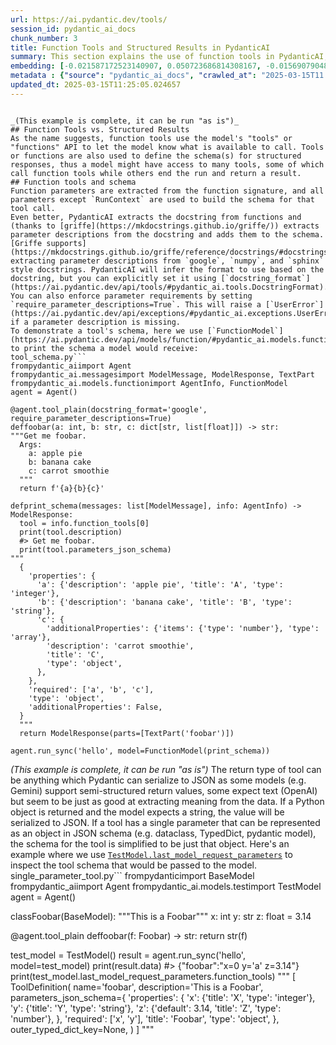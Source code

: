 ```yaml
---
url: https://ai.pydantic.dev/tools/
session_id: pydantic_ai_docs
chunk_number: 3
title: Function Tools and Structured Results in PydanticAI
summary: This section explains the use of function tools in PydanticAI, highlighting how they utilize the model's API to access available functions and define schemas for structured responses. It discusses the extraction of function parameters from signatures to build call schemas, and how PydanticAI enhances these schemas by integrating parameter descriptions from function docstrings, leveraging the Griffe library for various docstring formats.
embedding: [-0.021587172523140907, 0.050723686814308167, -0.015690790489315987, -0.043297700583934784, 0.02400493435561657, 0.008270970545709133, -0.04245888441801071, -0.027853619307279587, -0.0010886102681979537, 0.020699013024568558, 0.022031251341104507, -0.049638159573078156, 0.025115132331848145, -0.03540296107530594, -0.008425164967775345, -0.017430098727345467, -0.004166324157267809, 0.022931743413209915, -0.018996711820364, 0.04961348697543144, 0.043741777539253235, 0.006605674512684345, 0.013532073237001896, 0.01631990261375904, 0.045197371393442154, 0.007765213958919048, -0.032985199242830276, 0.037993423640728, -0.0019875618163496256, 0.00429276330396533, 8.23492810013704e-05, -0.012236842885613441, -0.03611842170357704, -0.018848685547709465, -0.014765625819563866, -0.016578948125243187, 0.03046875074505806, 0.0021679687779396772, 0.00980057567358017, 0.04023848846554756, -0.013087993487715721, -0.005211759824305773, -0.009923931211233139, 0.005621916148811579, 0.010318668559193611, 0.009751234203577042, -0.0013384046033024788, 0.02965460531413555, -0.026324013248085976, 0.002979029668495059, -0.02505345456302166, 0.050402961671352386, 0.016862664371728897, 0.008875411003828049, -0.021907895803451538, -0.015345395542681217, -0.0452713817358017, 0.007851562462747097, -0.014370888471603394, 0.02755756676197052, -0.011835938319563866, -0.02901315875351429, 0.010805921629071236, 0.05338815972208977, -0.0717434212565422, -0.0015912828966975212, -0.03276316076517105, 0.04169407859444618, -0.018404606729745865, 0.010201480239629745, 0.0043297698721289635, 0.038486842066049576, -0.04068256542086601, 0.0011695621069520712, -0.02876644767820835, -0.060542766004800797, 0.003867187537252903, 0.06858552992343903, 0.010898438282310963, -0.007672697771340609, -0.027508225291967392, -0.014605263248085976, 0.020069902762770653, -0.011490543372929096, -0.033922698348760605, -0.02977796085178852, -0.0395970419049263, -0.029605263844132423, -0.018441611900925636, -0.03624177724123001, -0.027261514216661453, -0.025312500074505806, -0.007080592215061188, 0.03175164759159088, 0.09745065867900848, 0.02368421107530594, -0.03150493651628494, 0.013223684392869473, 0.006186266429722309, 0.0061030020006000996, 0.06429276615381241, -0.0017007607966661453, -0.07144737243652344, -0.006109169684350491, 0.035945724695920944, 0.009603207930922508, 0.0395970419049263, -0.0006830797647126019, -0.04897204041481018, 0.005125411320477724, -0.0884210541844368, -0.001047748839482665, 0.011212993413209915, 0.020094573497772217, -0.0934046059846878, 0.006858552806079388, -0.04726973921060562, 0.017923520877957344, -0.007074424531310797, -0.02319079078733921, -0.036266449838876724, -0.029555922374129295, 0.013063322752714157, 0.002607421949505806, 0.0008696546428836882, 0.009381168521940708, -0.030320724472403526, -0.043667763471603394, -0.051661185920238495, -0.029925987124443054, 0.02736019901931286, -0.013507401570677757, -0.019699836149811745, -1.7093860151362605e-05, -0.03254111856222153, -0.015530427917838097, -0.061480265110731125, -0.028470395132899284, -0.03263980522751808, 0.04877467080950737, 0.0023221629671752453, -0.012816612608730793, -0.016714638099074364, -0.002106291241943836, -0.04218750074505806, 0.04435855522751808, -0.021192435175180435, -0.009325657971203327, -0.03453947603702545, 0.02541118487715721, 0.034490130841732025, 0.008628700859844685, -0.01798519864678383, -0.01390213891863823, -0.01081208884716034, -0.0056959292851388454, 0.012915296480059624, 0.030394738540053368, 0.028988488018512726, -0.008752056397497654, 0.0075616780668497086, 0.02597861923277378, -0.06187500059604645, 0.019058389589190483, -0.04623355343937874, 0.019860198721289635, 0.0038024261593818665, -0.0072409543208777905, -0.037796054035425186, -0.04162006825208664, -0.016097862273454666, -0.0305427648127079, -0.04428454115986824, 0.00891241803765297, 0.012576069682836533, -0.014654605649411678, -0.03616776317358017, -0.06809210777282715, -0.038116779178380966, -0.030962172895669937, -0.04902138188481331, -0.015937499701976776, -0.07914473861455917, -0.025485198944807053, -0.015209704637527466, -0.027409540489315987, 0.04028782993555069, -0.030690791085362434, 0.015690790489315987, 0.04630756750702858, 0.006371299736201763, 0.02157483622431755, 0.03318256512284279, 0.011095806024968624, -0.008715049363672733, -0.02933388203382492, 0.06000000238418579, -0.03333059325814247, -0.004462376702576876, 0.01983552612364292, 0.034564144909381866, 0.05106908082962036, 0.026940790936350822, -0.033601973205804825, -0.00015294125478249043, -0.029605263844132423, -0.01400082278996706, 0.016048520803451538, -0.012298519723117352, -0.032269738614559174, -0.006207854021340609, -0.044383224099874496, 0.012002467177808285, 0.0003473221731837839, -0.014395560137927532, -0.007950247265398502, -0.03180098906159401, 0.025263158604502678, -0.0072532896883785725, 0.02379523031413555, 0.003972039557993412, 0.035822369158267975, 0.060542766004800797, 0.011342517100274563, -0.03819078952074051, 0.021796876564621925, -0.015123356133699417, -0.04376645013689995, -0.005356702487915754, 0.022685034200549126, 0.027705593034625053, 0.020908717066049576, 0.013717105612158775, -0.026694079861044884, 0.022154606878757477, -0.03863487020134926, 0.014950658194720745, -0.007105263415724039, 0.008671875111758709, -0.039621710777282715, -0.035624999552965164, -0.03167763352394104, 0.003666735254228115, 0.017948191612958908, -0.00451480271294713, 0.033108554780483246, 0.02279605343937874, -0.02807565964758396, 0.030123356729745865, 0.02824835665524006, 0.09256578981876373, -0.0513157919049263, 0.02024259977042675, -0.013199013657867908, -0.020057566463947296, -0.0072656250558793545, -0.013371710665524006, -0.02832236886024475, -0.03833881765604019, -0.0225493423640728, 0.017553454264998436, 0.004354441072791815, -0.0569901317358017, 0.02040296047925949, -0.01809621788561344, -0.002773951506242156, -0.013063322752714157, -0.004326685797423124, 0.004289679229259491, -0.032985199242830276, 0.031184211373329163, 0.06384868919849396, 0.061726976186037064, 0.007648026570677757, -0.026200659573078156, -0.028840461745858192, 0.002120168646797538, 0.0440378300845623, 0.016615955159068108, -0.055707238614559174, 0.01928042806684971, 0.02629934251308441, 0.02642269805073738, 0.03357730433344841, 0.0027662417851388454, -0.010984786786139011, -0.004382195882499218, 0.004921874962747097, -0.024337993934750557, 0.005572574213147163, 0.02287006564438343, 0.02699013240635395, 0.03634046018123627, -0.035945724695920944, -0.0422615148127079, -0.02423930913209915, 0.03740131855010986, 0.007870065979659557, 0.005325863603502512, -0.013236019760370255, 0.0045579769648611546, 0.006269531324505806, 0.02723684348165989, 0.0018965872004628181, 0.02036595530807972, 0.01412417832762003, 0.031455591320991516, 0.005109991878271103, 0.022931743413209915, -0.01377878338098526, 0.034243423491716385, 0.026694079861044884, -0.0344407893717289, -0.006568667944520712, -0.01777549460530281, -0.016554277390241623, 0.028297698125243187, 0.013532073237001896, 0.015949836000800133, -0.010121299885213375, -0.021241776645183563, -0.03490953892469406, 0.00203073606826365, -0.02064967155456543, -0.04053454101085663, 0.009220805950462818, -0.012008635327219963, 0.013729440979659557, -0.0065131583251059055, 0.0025657895021140575, 0.014148849062621593, -0.027582237496972084, -0.0015442537842318416, 0.03624177724123001, 0.03130756691098213, -0.0032565791625529528, -0.034243423491716385, 0.017800165340304375, 0.004400698933750391, 0.05921052768826485, -0.018244244158267975, 0.013125000521540642, -0.0735197365283966, -0.01062705647200346, -0.0013245271984487772, 0.015296053141355515, 0.00814144778996706, 0.03907894715666771, -0.03236842155456543, 0.007401315961033106, 0.041521381586790085, 0.0083449836820364, -0.00418174359947443, 0.038166120648384094, -0.011576891876757145, -0.027409540489315987, -0.020921053364872932, 0.004076891578733921, -0.025633225217461586, -0.009689556434750557, -0.016665296629071236, 0.016739308834075928, 0.018515625968575478, 0.0011456620413810015, -0.06986842304468155, 0.05625000223517418, -0.014247532933950424, 0.017195723950862885, -0.04902138188481331, 0.008733552880585194, 0.0009297903161495924, 0.009658717550337315, -0.022290296852588654, -0.02876644767820835, 0.016184210777282715, -0.021846218034625053, -0.01960115134716034, -0.01086759939789772, 0.0014979955740272999, -0.00495888153091073, 0.052746713161468506, 0.0015388570027425885, -0.008986431173980236, -0.020711349323391914, 0.023166120052337646, 0.02134046144783497, 0.02844572439789772, 0.02775493450462818, -0.03935033082962036, 0.0034323602449148893, 0.016492599621415138, -0.061282895505428314, -0.0065316613763570786, -0.009344161488115788, 0.004209498409181833, 0.023647204041481018, 0.028593750670552254, 0.009738897904753685, 0.026250001043081284, -0.02517681010067463, -0.008055099286139011, -0.003429276403039694, 0.0014432566240429878, -0.015727795660495758, -0.027656251564621925, 0.05703947693109512, 0.01184210553765297, -0.002251233672723174, 0.009344161488115788, -0.02185855247080326, 0.07095395028591156, -0.02851973846554756, 0.014765625819563866, -0.0073519740253686905, -0.006244860589504242, -0.061677634716033936, -0.0025596218183636665, 0.039745066314935684, 0.03910361975431442, 0.028223685920238495, -0.005732935853302479, -0.06986842304468155, 0.004585732240229845, -0.017023026943206787, -0.014469573274254799, 0.09616776555776596, 0.013914474286139011, -0.05916118621826172, 0.0058994656428694725, -0.03091282956302166, 0.025164473801851273, 0.0019073807634413242, 0.0681907907128334, -0.02081003412604332, -0.02953125163912773, -0.028273027390241623, 0.004298930987715721, 0.04921875149011612, -0.005732935853302479, 0.0309868436306715, 0.020785363391041756, -0.04934210702776909, 0.0045579769648611546, 0.036907896399497986, -0.0513157919049263, -0.017750822007656097, -0.008079770021140575, 0.0042310855351388454, 0.03466283157467842, -0.026940790936350822, 0.037722039967775345, -0.013791118748486042, -0.05087171122431755, 0.007210115436464548, 0.029358552768826485, -0.02372121810913086, 0.04480263218283653, 0.005439967382699251, 0.045074015855789185, -0.006164679303765297, 0.06572368741035461, 0.01834292896091938, -0.03730263188481331, 0.013199013657867908, -0.023782895877957344, -0.014913652092218399, -0.0057761105708777905, 0.001292146393097937, -0.020193256437778473, 0.02807565964758396, -0.005921052768826485, -0.0030360815580934286, -0.009899260476231575, 0.009991776198148727, 0.028618421405553818, -0.027458881959319115, 0.022734375670552254, -0.019095394760370255, 0.03952302783727646, 0.026003289967775345, 0.006790707353502512, -0.03244243562221527, -0.0206003300845623, 0.026743421331048012, -0.05250000208616257, 0.05111842229962349, -0.011712582781910896, -0.0058994656428694725, 0.012138158082962036, 0.015777138993144035, -0.04255756735801697, -0.02476973831653595, 0.0360444076359272, -0.013038652017712593, 0.03429276496171951, 0.03560033068060875, 0.0008110608905553818, 0.023462172597646713, -0.022919408977031708, -0.028371712192893028, -0.002542660338804126, -0.026151316240429878, -0.0005427631549537182, 0.05161184445023537, -0.01266858633607626, 0.00407072389498353, 0.032343752682209015, 0.016862664371728897, -0.020057566463947296, 0.04307565838098526, -0.053486842662096024, 0.0041724918410182, -0.0007173880003392696, 0.021463816985487938, 0.03046875074505806, -0.0013499691849574447, -0.0014625309268012643, 0.007314967457205057, -0.002346833935007453, -0.019181743264198303, 0.021266447380185127, -0.010170641355216503, 0.0009914679685607553, 0.009677221067249775, 0.022981086745858192, -0.018071547150611877, 0.0006900185253471136, -0.012360197491943836, -0.04845394939184189, -0.017923520877957344, 0.01608552597463131, 0.005927220452576876, 0.03357730433344841, -0.01915707252919674, -0.025287829339504242, -0.029235199093818665, -0.008283305913209915, -0.0026398026384413242, -0.004055304452776909, 0.008530016988515854, 0.0020091489423066378, 0.025028783828020096, -0.03431743383407593, -0.007931743748486042, 0.005076069384813309, 0.04053454101085663, 0.027828948572278023, 0.003339843824505806, 0.015974506735801697, -0.014185856096446514, 0.0504276342689991, -0.01837993413209915, 0.0112746711820364, -0.024979442358016968, 0.004295847378671169, 0.01564144715666771, 0.007179276552051306, 0.012964638881385326, -0.01050370093435049, -0.01887335628271103, 0.01329769752919674, 0.026447368785738945, 0.042976975440979004, 0.015888158231973648, 0.0019166324054822326, 0.045764803886413574, 0.027730263769626617, -0.016800986602902412, 0.0006688168505206704, -0.016800986602902412, 0.02851973846554756, -0.0083449836820364, 0.010694901458919048, -0.019934210926294327, 0.008369654417037964, 0.0023344983346760273, 0.015789473429322243, 0.00917146448045969, -0.03328125178813934, -0.004989720415323973, -0.00024401213158853352, -0.019255757331848145, 0.02027960680425167, 0.009424342773854733, -0.048626646399497986, -0.026743421331048012, 0.03091282956302166, 0.0032319079618901014, -0.0049619656056165695, -0.06631579250097275, -0.007604852318763733, -0.014987665228545666, -0.010855263099074364, 0.004776932764798403, -0.02407894842326641, -0.010886101983487606, -0.014728618785738945, 0.02565789595246315, -0.018935034051537514, 0.013593750074505806, 0.03296052664518356, -0.04334704205393791, 0.002629009075462818, 0.05886513367295265, -0.04199013113975525, -0.010768914595246315, 0.032023027539253235, 0.021426809951663017, -0.0889638215303421, 0.01931743510067463, -0.01240337174385786, 0.022882401943206787, -0.01810855232179165, -0.05205592140555382, -0.0022589433938264847, -0.0009205386741086841, -0.022006578743457794, 0.0005138517590239644, 0.056743424385786057, -0.018207237124443054, -0.02945723757147789, 0.02541118487715721, 0.005335115361958742, 0.012631579302251339, 0.015407073311507702, 0.012865954078733921, 0.02109375037252903, 0.012156661599874496, -0.0022049753461033106, 0.02748355269432068, -0.023301810026168823, -0.0062171053141355515, 0.03841283172369003, 0.02206825651228428, -0.0022589433938264847, 0.04100329056382179, 0.02558388188481331, -0.020587993785738945, -0.006988076027482748, -0.03821546211838722, 0.04287829250097275, 0.020008224993944168, 0.034613486379384995, -0.025756578892469406, -0.02908717282116413, 0.011151316575706005, -0.03162829205393791, 0.03545230254530907, -0.001221217098645866, -0.004197163041681051, 0.009430509991943836, -0.018453948199748993, -0.024942435324192047, 0.007715872023254633, 0.011219161562621593, 0.02061266452074051, -0.013926809653639793, -0.008517681621015072, -0.012391036376357079, 0.0036729031708091497, -0.04312499985098839, 0.00846833921968937, -0.019909540191292763, -0.005819284822791815, 0.01311266515403986, 0.044506579637527466, 0.027212172746658325, 0.0085670230910182, 0.027138158679008484, -0.005227179266512394, -0.047787830233573914, -0.026175986975431442, -0.03520559147000313, -0.009436678141355515, 0.02040296047925949, 0.007105263415724039, 0.021315790712833405, -0.05422697588801384, -0.05560855567455292, 0.06049342453479767, -0.04958881810307503, -0.011225329712033272, -0.05082236975431442, 0.010053453966975212, 0.06952302902936935, 0.01197779644280672, 0.04662829264998436, 0.0007790655945427716, 0.018861019983887672, 0.02274671196937561, -0.016258224844932556, -0.030493421480059624, 0.013137335889041424, 0.008412829600274563, 0.028988488018512726, -0.006482319440692663, 0.0007964124670252204, 0.03308388218283653, -0.026620065793395042, -0.04445723816752434, -0.0035742188338190317, -0.007993421517312527, -0.028618421405553818, -0.03066611848771572, -0.021833881735801697, -0.01387746725231409, -0.014962993562221527, 0.00700041139498353, 0.030690791085362434, -0.02908717282116413, -0.02819901332259178, 0.021106086671352386, -0.0314309224486351, 0.012902961112558842, -0.021636513993144035, -0.004067639820277691, 0.010275493375957012, 0.007771381642669439, 0.02480674348771572, 0.00542454794049263, -0.028865132480859756, 0.009362665005028248, -0.020538652315735817, -0.00869037862867117, 0.03377467393875122, -0.05427631735801697, -0.017282072454690933, 0.02395559288561344, -0.008678043261170387, -0.024498356506228447, -0.009319490753114223, 0.006149259861558676, -0.009726562537252903, -0.02748355269432068, -0.006288034841418266, -0.022808389738202095, -0.04524671286344528, 0.0023884663823992014, -0.02056332305073738, -0.006846217438578606, 0.02496710605919361, 0.03419407829642296, -0.023869244381785393, 0.018984375521540642, -0.03653782978653908, -0.025682566687464714, -0.02105674333870411, 0.03616776317358017, -0.030863488093018532, 0.03643914684653282, 0.011027961038053036, 0.008443668484687805, -0.009017270058393478, 0.010102796368300915, -0.005507812835276127, 0.011897615157067776, -0.030271383002400398, -0.01834292896091938, -0.020452303811907768, 0.019946547225117683, -0.0034570314455777407, 0.009677221067249775, -0.0036143092438578606, 0.02368421107530594, -0.030863488093018532, -0.030962172895669937, 0.031134869903326035, -0.0037808390334248543, 0.013149671256542206, -0.009738897904753685, -0.006803043186664581, -0.007974918000400066, -0.03236842155456543, 0.0016514186281710863, 0.04870066046714783, -0.014185856096446514, 0.009905427694320679, -0.0004957339842803776, 0.0017315995646640658, -0.019699836149811745, 0.007759046275168657, 0.01745476946234703, -0.028618421405553818, 0.02448602020740509, 0.019687499850988388, -0.017713816836476326, -0.030370065942406654, -0.029185855761170387, -0.023980263620615005, -0.003870271611958742, -0.013087993487715721, -0.0016051604179665446, -0.0020985815208405256, 0.014802631922066212, 0.014987665228545666, -0.03342927619814873, -0.0005416067433543503, -0.10055921226739883, -0.0349835529923439, 0.0449259877204895, 0.0009475226397626102, -0.002286698203533888, -0.0034477796871215105, 0.0008087479509413242, 0.016455592587590218, -0.04500000178813934, -0.029161185026168823, -0.017639802768826485, -0.018922697752714157, -0.012255345471203327, 0.020057566463947296, 0.03402138128876686, -0.0022203947883099318, 0.004098478704690933, -0.03244243562221527, 0.005285773426294327, -0.011040296405553818, -0.021796876564621925, 0.0358717106282711, -0.02844572439789772, -0.024091282859444618, -0.020032895728945732, -0.011003289371728897, -0.0349835529923439, 0.021081415936350822, 0.07425986975431442, -0.013137335889041424, -0.03239309415221214, 0.010145970620214939, -0.0011125103337690234, 0.015345395542681217, -0.044703949242830276, 0.009430509991943836, 0.01368009950965643, 0.01571546122431755, 0.03841283172369003, 0.0043236021883785725, 0.007752878591418266, -0.039128292351961136, -0.032097041606903076, 0.01967516541481018, 0.05353618413209915, -0.0021232524886727333, -0.045715462416410446, 0.008215460926294327, -0.002306743524968624, 0.02420230396091938, 0.006389802787452936, 0.022253289818763733, -0.017245065420866013, 0.01883634924888611, 0.02097039483487606, 0.0023267886135727167, -0.04287829250097275, -0.02233963832259178, 0.01403782982379198, 0.03530427813529968, 0.009368832223117352, 0.008456003852188587, -0.0073458063416182995, 0.0018719162326306105, -0.008560855872929096, -0.022438323125243187, -0.04087993502616882, -0.017121711745858192, -0.021833881735801697, -0.023005757480859756, -0.020699013024568558, 0.024152960628271103, 0.006883224006742239, -0.011583060026168823, -0.019502468407154083, 0.0030314556788653135, -0.018034540116786957, -0.01567845419049263, 0.017837172374129295, -0.010497532784938812, 0.04574013128876686, -0.024337993934750557, 0.02723684348165989, 0.04825657978653908, -0.03185033053159714, 0.010398848913609982, -0.02295641601085663, 0.04833059385418892, 0.009751234203577042, -0.003039165399968624, 0.02157483622431755, 0.015444079414010048, 0.02331414632499218, -0.017590461298823357, -0.039695724844932556, 0.015283717773854733, -0.04206414520740509, 0.00495888153091073, 0.022648027166724205, 0.007740543223917484, 0.012292352505028248, 0.04574013128876686, -0.027927633374929428, -0.008246299810707569, 0.002263569040223956, 0.021217105910182, -0.028544409200549126, -0.01745476946234703, -0.021550165489315987, 0.020415296778082848, -0.003709909738972783, 0.004527138080447912, 0.01871299371123314, -0.004764597397297621, -0.04423519968986511, 0.012717927806079388, 0.10470394790172577, -0.012742599472403526, -0.03199835494160652, 0.03204770013689995, 0.007308799773454666, 0.04112664610147476, 0.013717105612158775, -0.0110526317730546, -0.015949836000800133, 0.027458881959319115, -0.025509869679808617, 0.014864309690892696, -0.026126645505428314, 0.02775493450462818, 0.008610197342932224, 0.03856085613369942, -0.0065193260088562965, 0.01878700777888298, -0.019169408828020096, -0.004419202450662851, 0.03197368606925011, -0.030296053737401962, -0.031702302396297455, 0.0004186369478702545, 0.002235814230516553, -0.020982731133699417, 0.04840460792183876, 0.006821546237915754, -0.00587787851691246, -0.009590871632099152, 0.011613897979259491, 0.0074753290973603725, 0.024991776794195175, -0.0026536802761256695, -0.00011670564708765596, 0.023893915116786957, 0.00815995130687952, 0.04122532904148102, -0.014148849062621593, 0.006463815923780203, -0.017911184579133987, -0.03263980522751808, -0.018861019983887672, -0.004749177955091, -0.04097861796617508, 0.06912828981876373, -0.024054277688264847, -0.05383224040269852, -0.010429687798023224, -0.0112746711820364, -0.004249589052051306, -0.020452303811907768, -0.006587171461433172, 0.05358552932739258, -0.012446545995771885, -0.0025549959391355515, 0.05240131914615631, -0.02303042821586132, 0.04586348682641983, 0.01749177649617195, 0.010312500409781933, -0.007179276552051306, -0.002457853639498353, 0.05555921047925949, 0.0158018097281456, 0.010207648389041424, 0.015382401645183563, -0.03256579115986824, 0.012162829749286175, -0.012428043410182, 0.010028783231973648, 0.004357524681836367, 0.010639391839504242, 0.01875000074505806, 0.04339638352394104, -0.009627878665924072, -0.014370888471603394, 0.003134765662252903, 0.00824013166129589, -0.0019104647217318416, 0.052796054631471634, 0.014740954153239727, 0.003564967308193445, 0.03666118532419205, 0.015345395542681217, 0.03066611848771572, 0.011336348950862885, 0.011749588884413242, 0.010121299885213375, 0.03192434459924698, -0.011564556509256363, -0.02654605358839035, -0.021426809951663017, 0.022006578743457794, 0.008579358458518982, -0.019428454339504242, 0.040263157337903976, -0.0003372995706740767, -0.01628289557993412, -0.02493009902536869, -0.03725329041481018, 0.0162458885461092, -0.009004934690892696, -0.026398027315735817, -0.010997122153639793, -0.0362171046435833, -0.03789473697543144, -0.030444080010056496, 0.014975329861044884, 0.009436678141355515, 0.021106086671352386, 0.025879934430122375, 0.01444490160793066, -0.001120990957133472, -0.014420230872929096, 0.008085938170552254, -0.028297698125243187, -0.0009683388634584844, 0.059703949838876724, -0.009479852393269539, 0.02565789595246315, -0.0049619656056165695, -0.035008225589990616, 0.014765625819563866, 0.0002681049518287182, 0.023178454488515854, 0.021217105910182, -0.008437500335276127, 0.02464638277888298, 0.017923520877957344, 0.04060855507850647, 0.03560033068060875, 0.007438322529196739, -0.013236019760370255, 0.011570723727345467, 0.01644325628876686, 0.012409539893269539, -0.003827097127214074, 0.0166899673640728, -0.0229934211820364, -0.010195313021540642, 0.03325657919049263, -0.0031208882573992014, 0.004271176178008318, 0.006383635103702545, 0.020982731133699417, 0.02068667858839035, -0.0036975741386413574, -0.0009035773109644651, -0.02476973831653595, -0.01765213906764984, -0.004126233514398336, 0.030049342662096024, 0.033725328743457794, -0.0002540347632020712, 0.014518914744257927, 0.010879934765398502, 0.01575246825814247, 0.022475330159068108, -0.009128290228545666, -0.024350330233573914, -0.025312500074505806, 0.01850328966975212, 0.009122122079133987, -0.012354030273854733, 0.0033583471085876226, 0.05758224055171013, 0.006624178029596806, 0.005871710833162069, -0.039374999701976776, 0.009868421591818333, -0.03920230269432068, 0.004823191091418266, -0.006155428010970354, 0.017800165340304375, 0.013063322752714157, 0.012828947976231575, -0.02958059310913086, 0.02263569086790085, -0.0053782896138727665, 0.03809210658073425, -0.016517270356416702, 0.023832237347960472, -0.009017270058393478, 0.008449835702776909, -0.010577714070677757, -0.002729235216975212, -0.003993626683950424, -0.005217927973717451, -0.018688322976231575, 0.007413651328533888, -0.04828125238418579, -0.015530427917838097, 0.014333882369101048, -0.027631578966975212, -0.034810855984687805, 0.01761513203382492, 0.008659539744257927, 0.020008224993944168, 0.002658305922523141, -0.0221052635461092, -0.0006464587058871984, -0.008116776123642921, -0.00915296096354723, 0.004832442384213209, 0.003494038013741374, 0.023869244381785393, -0.012008635327219963, 0.0072471220046281815, -0.02525082230567932, 0.005754522979259491, -0.00983758270740509, -0.006232524756342173, -0.018638981506228447, 0.03103618510067463, 0.0054769739508628845, 0.019860198721289635, 0.0017732320120558143, -0.025164473801851273, -0.018737664446234703, -0.04307565838098526, -0.028618421405553818, 0.001492598676122725, -0.043865133076906204, 0.003090049372985959, 0.00032438579364679754, -0.017158716917037964, -0.023536184802651405, 0.01931743510067463, 0.006038240157067776, 0.019095394760370255, -0.0013407175429165363, 0.00799958873540163, 0.013889802619814873, 0.05156250298023224, 0.013199013657867908, 0.01830592192709446, 0.01599917747080326, 0.011835938319563866, 0.013926809653639793, -0.0015851152129471302, 0.0031100946944206953, 0.004650493618100882, -0.01672697439789772, -0.023375822231173515, 0.03286184370517731, 0.01782483607530594, -0.009812911041080952, 0.04445723816752434, 7.685611490160227e-05, -0.01947779580950737, -0.008079770021140575, 0.0207730270922184, 0.033675987273454666, 0.01729440875351429, -0.003234991803765297, -0.018330592662096024, -0.015320723876357079, 0.0034755347296595573, -0.014629934914410114, 0.009449013508856297, -0.01967516541481018, 0.013063322752714157, 0.049638159573078156, -0.02335115149617195, -0.028988488018512726, 0.015185032971203327, -0.016221217811107635, -0.02391858585178852, 0.016455592587590218, 0.012027138844132423, 0.0008025802089832723, -0.0029250618536025286, -0.00854851957410574, 0.032220397144556046, -0.006220189388841391, 0.021809211000800133, 0.009782073087990284, 0.011552221141755581, 0.02970394864678383, 0.0103865135461092, -0.012656250037252903, 0.01139802671968937, 0.013495066203176975, -0.0027492805384099483, -0.019305098801851273, -0.019009046256542206, -0.008067434653639793, 0.015912828966975212, -0.01523437537252903, -0.005156250204890966, 0.006127672735601664, 0.028050987049937248, 0.02185855247080326, 0.0030252879951149225, 0.0006499280571006238, -0.008431332185864449, 0.007851562462747097, -0.014605263248085976, -0.03175164759159088, 0.007691200822591782, -0.03135690838098526, 0.013618421740829945, 0.04401315748691559, -0.010497532784938812, 0.02869243547320366, 0.003367598867043853, 0.003796258242800832, 0.012557566165924072, 0.015172697603702545, 0.018564967438578606, -0.04682565852999687, 0.017319079488515854, 0.010497532784938812, 0.017886513844132423, -0.021907895803451538, -0.028988488018512726, 0.03187499940395355, -0.027532896026968956, -0.034613486379384995, -0.0026043381076306105, -0.004339021630585194, -0.011391858570277691, 0.010651727207005024, 0.03434210643172264, 0.000665347499307245, 0.000997635768726468, 0.03964638337492943, 0.022648027166724205, 0.00021510075021069497, 0.014432566240429878, 0.01677631586790085, 0.022574013099074364, -0.005705181043595076, 0.02251233533024788, 0.007025082595646381, -0.003790090559050441, 0.029629934579133987, 0.0001977539068320766, 0.0007887027459219098, -0.043544407933950424, -0.006796875037252903, -0.006883224006742239, 0.025929277762770653, 0.009072779677808285, 0.0051932567730546, 0.003996710758656263, 0.008764391764998436, 0.010287829674780369, -0.00293893925845623, -0.0333799347281456, 0.03508223965764046, -0.03034539520740509, -0.046529605984687805, 0.03964638337492943, -0.0008411287562921643, 0.005819284822791815, -0.017602795735001564, -0.006266447715461254, 0.021796876564621925, 0.022240955382585526, -0.0584210529923439, -0.005276521667838097, -0.006084498483687639, -0.015592105686664581, 0.007302631624042988, 0.019773850217461586, -0.03661184385418892, -0.0009321032557636499, -0.019502468407154083, 0.009122122079133987, -0.03357730433344841, -0.009664884768426418, 0.013223684392869473, -0.005930304527282715, 0.01400082278996706, -0.03212171047925949, -0.05338815972208977, 0.020427633076906204, 0.011373355984687805, 0.024634046480059624, -0.001426295260898769, -0.023992599919438362, 0.001025390694849193, 0.0019258841639384627, -0.0013800370506942272, 0.024251645430922508, -0.02509046159684658, 0.0032719983719289303, -0.020699013024568558, 0.005649671424180269, 0.0013491982826963067, -0.060542766004800797, -0.0005389082944020629, 0.03140624985098839, -0.012964638881385326, -0.006969572510570288, 0.013606086373329163, 0.009529194794595242, 0.03964638337492943, 0.026521382853388786, 0.015024671331048012, 0.01773848757147789, -0.014765625819563866, 0.013013980351388454, 0.005510896444320679, 0.023585526272654533, -0.006975740194320679, -0.0002203047915827483, -0.02748355269432068, 0.04258223995566368, -0.013050987385213375, -0.004289679229259491, -0.03801809251308441, -0.0009012644295580685, -0.005896381568163633, 0.020267270505428314, 0.023647204041481018, 0.020760690793395042, 0.03466283157467842, -0.0030114103574305773, -0.019983552396297455, -0.03463815897703171, 0.003063836367800832, 0.010213816538453102, -0.008733552880585194, 0.010411184281110764, -0.0020291940309107304, 0.0008411287562921643, 0.035896383225917816, -0.022364309057593346, -0.0030931332148611546, 0.0043174345046281815, 0.005113075952976942, -0.010522204451262951, -0.01466694101691246, -0.009344161488115788, -0.006365131586790085, -0.008733552880585194, -0.009276316501200199, -0.006611842196434736, 0.016800986602902412, -0.00869037862867117, 0.018688322976231575, 0.0023715049028396606, -0.0007705849129706621, 0.016788652166724205, -0.0072532896883785725, 0.034120067954063416, 0.020217929035425186, 0.0062047699466347694, 0.010620888322591782, 0.01834292896091938, -0.01858963817358017, 0.021513158455491066, -0.02056332305073738, 0.026126645505428314, -0.017035363242030144, -0.010201480239629745, -0.004548725672066212, 0.032590460032224655, 0.0006969572859816253, 0.004576480481773615, 0.041521381586790085, 0.015123356133699417, -0.03572368621826172, -0.0011379523202776909, 0.004875617101788521, -0.0033367599826306105, -0.02553454041481018, -0.04201480373740196, -0.011404194869101048, 0.00891241803765297, -0.012489721179008484, -0.01870065927505493, 0.03547697514295578, -0.016924342140555382, 0.018577303737401962, -0.0048632812686264515, 0.012865954078733921, 0.020008224993944168, 0.008523848839104176, 0.03268914669752121, -0.025201480835676193, 0.0036790708545595407, 0.021870888769626617, -0.013532073237001896, -0.021648850291967392, 0.021907895803451538, -0.023042764514684677, 0.006041324231773615, -0.03204770013689995, 0.0036019738763570786, 0.021476151421666145, -0.022006578743457794, 0.01656661182641983, 0.028174342587590218, -0.002934313379228115, 0.005328947678208351, 0.007382812909781933, -0.023129113018512726, -0.023659540340304375, -0.01434621773660183, 0.018330592662096024, -0.007660361938178539, -0.013495066203176975, 0.004265008494257927, 0.003595805959776044, 0.027212172746658325, 0.006358963903039694, 0.0013168174773454666, -0.00996093824505806, 0.01050370093435049, -0.02400493435561657, 0.00542454794049263, -0.011219161562621593, -0.021328125149011612, -0.027902960777282715, -0.01644325628876686, 0.036389805376529694, -0.017676809802651405, 0.017578125, -0.001519582699984312, 0.017060033977031708, 0.0008727385429665446, -0.01766447350382805, 0.01983552612364292, -0.017676809802651405, 0.018133224919438362, 0.03666118532419205, 0.027014803141355515, -0.005140830762684345, 0.0029266036581248045, -0.014925987459719181, 0.0047584292478859425, -0.06384868919849396, 0.027656251564621925, -0.0018426192691549659, -0.022722039371728897, 0.03685855492949486, 0.009886925108730793, 0.00996093824505806, -0.04680098965764046, 0.030444080010056496, 0.05555921047925949, 0.003996710758656263, 0.01234169490635395, -0.0064268093556165695, -0.005446135066449642, 0.012582236900925636, 0.02807565964758396, -0.004798519890755415, 0.003765419591218233, 0.0097203953191638, 0.01894736848771572, -0.02755756676197052, 0.03552631661295891, -0.019971217960119247, 0.024029606953263283, -0.0033151728566735983, -0.030863488093018532, 0.00902960542589426, 0.023523850366473198, -0.0021278783679008484, -0.0014964535366743803, 0.030863488093018532, 0.025509869679808617, 0.0013993113534525037, -0.013852796517312527, -0.01619654707610607, -0.013087993487715721, -0.0029096424113959074, -0.0007894737063907087, 0.006402138154953718, -0.012816612608730793, -0.0114967105910182, -0.019009046256542206, 0.037968751043081284, -0.014198191463947296, 0.06305921077728271, 0.009936266578733921, -0.01887335628271103, -0.018725330010056496, 0.01351973693817854, -0.0044407895766198635, 0.02546052634716034, -0.004989720415323973, -0.03407072648406029, -0.03629111871123314, 0.011225329712033272, -0.021599506959319115, -0.003975123632699251, -0.027582237496972084, -0.015000000596046448, -0.00664884876459837, 0.02970394864678383, 0.0197121724486351, 0.01599917747080326, 0.014309210702776909, -3.695839404826984e-05, 0.007031250279396772, 0.011613897979259491, -0.016258224844932556, -0.005362870171666145, -0.025152139365673065, -0.009640214033424854, 0.020995065569877625, -0.04924342408776283, 0.003134765662252903, -0.029753290116786957, -0.03789473697543144, -0.0009960937313735485, 0.017319079488515854, -0.02008223719894886, 0.03382401540875435, -0.010719573125243187, -0.0018642065115272999, -0.017269738018512726, -0.012144326232373714, -0.004511719103902578, 0.018811678513884544, -0.008412829600274563, 0.011354852467775345]
metadata : {"source": "pydantic_ai_docs", "crawled_at": "2025-03-15T11:25:05.023133", "url_path": "/tools/", "chunk_size": 4600}
updated_dt: 2025-03-15T11:25:05.024657
---
```

```

_(This example is complete, it can be run "as is")_
## Function Tools vs. Structured Results
As the name suggests, function tools use the model's "tools" or "functions" API to let the model know what is available to call. Tools or functions are also used to define the schema(s) for structured responses, thus a model might have access to many tools, some of which call function tools while others end the run and return a result.
## Function tools and schema
Function parameters are extracted from the function signature, and all parameters except `RunContext` are used to build the schema for that tool call.
Even better, PydanticAI extracts the docstring from functions and (thanks to [griffe](https://mkdocstrings.github.io/griffe/)) extracts parameter descriptions from the docstring and adds them to the schema.
[Griffe supports](https://mkdocstrings.github.io/griffe/reference/docstrings/#docstrings) extracting parameter descriptions from `google`, `numpy`, and `sphinx` style docstrings. PydanticAI will infer the format to use based on the docstring, but you can explicitly set it using [`docstring_format`](https://ai.pydantic.dev/api/tools/#pydantic_ai.tools.DocstringFormat). You can also enforce parameter requirements by setting `require_parameter_descriptions=True`. This will raise a [`UserError`](https://ai.pydantic.dev/api/exceptions/#pydantic_ai.exceptions.UserError) if a parameter description is missing.
To demonstrate a tool's schema, here we use [`FunctionModel`](https://ai.pydantic.dev/api/models/function/#pydantic_ai.models.function.FunctionModel) to print the schema a model would receive:
tool_schema.py```
frompydantic_aiimport Agent
frompydantic_ai.messagesimport ModelMessage, ModelResponse, TextPart
frompydantic_ai.models.functionimport AgentInfo, FunctionModel
agent = Agent()

@agent.tool_plain(docstring_format='google', require_parameter_descriptions=True)
deffoobar(a: int, b: str, c: dict[str, list[float]]) -> str:
"""Get me foobar.
  Args:
    a: apple pie
    b: banana cake
    c: carrot smoothie
  """
  return f'{a}{b}{c}'

defprint_schema(messages: list[ModelMessage], info: AgentInfo) -> ModelResponse:
  tool = info.function_tools[0]
  print(tool.description)
  #> Get me foobar.
  print(tool.parameters_json_schema)
"""
  {
    'properties': {
      'a': {'description': 'apple pie', 'title': 'A', 'type': 'integer'},
      'b': {'description': 'banana cake', 'title': 'B', 'type': 'string'},
      'c': {
        'additionalProperties': {'items': {'type': 'number'}, 'type': 'array'},
        'description': 'carrot smoothie',
        'title': 'C',
        'type': 'object',
      },
    },
    'required': ['a', 'b', 'c'],
    'type': 'object',
    'additionalProperties': False,
  }
  """
  return ModelResponse(parts=[TextPart('foobar')])

agent.run_sync('hello', model=FunctionModel(print_schema))

```

_(This example is complete, it can be run "as is")_
The return type of tool can be anything which Pydantic can serialize to JSON as some models (e.g. Gemini) support semi-structured return values, some expect text (OpenAI) but seem to be just as good at extracting meaning from the data. If a Python object is returned and the model expects a string, the value will be serialized to JSON.
If a tool has a single parameter that can be represented as an object in JSON schema (e.g. dataclass, TypedDict, pydantic model), the schema for the tool is simplified to be just that object.
Here's an example where we use [`TestModel.last_model_request_parameters`](https://ai.pydantic.dev/api/models/test/#pydantic_ai.models.test.TestModel.last_model_request_parameters) to inspect the tool schema that would be passed to the model.
single_parameter_tool.py```
frompydanticimport BaseModel
frompydantic_aiimport Agent
frompydantic_ai.models.testimport TestModel
agent = Agent()

classFoobar(BaseModel):
"""This is a Foobar"""
  x: int
  y: str
  z: float = 3.14

@agent.tool_plain
deffoobar(f: Foobar) -> str:
  return str(f)

test_model = TestModel()
result = agent.run_sync('hello', model=test_model)
print(result.data)
#> {"foobar":"x=0 y='a' z=3.14"}
print(test_model.last_model_request_parameters.function_tools)
"""
[
  ToolDefinition(
    name='foobar',
    description='This is a Foobar',
    parameters_json_schema={
      'properties': {
        'x': {'title': 'X', 'type': 'integer'},
        'y': {'title': 'Y', 'type': 'string'},
        'z': {'default': 3.14, 'title': 'Z', 'type': 'number'},
      },
      'required': ['x', 'y'],
      'title': 'Foobar',
      'type': 'object',
    },
    outer_typed_dict_key=None,
  )
]
"""